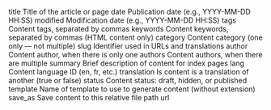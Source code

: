 title	Title of the article or page
date	Publication date (e.g., YYYY-MM-DD HH:SS)
modified	Modification date (e.g., YYYY-MM-DD HH:SS)
tags	Content tags, separated by commas
keywords	Content keywords, separated by commas (HTML content only)
category	Content category (one only — not multiple)
slug	Identifier used in URLs and translations
author	Content author, when there is only one
authors	Content authors, when there are multiple
summary	Brief description of content for index pages
lang	Content language ID (en, fr, etc.)
translation	Is content is a translation of another (true or false)
status	Content status: draft, hidden, or published
template	Name of template to use to generate content (without extension)
save_as	Save content to this relative file path
url